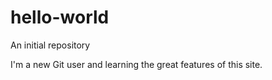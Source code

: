 # hello-world
An initial repository

I'm a new Git user and learning the great features of this site. 
